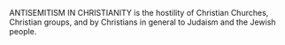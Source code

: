 ANTISEMITISM IN CHRISTIANITY is the hostility of Christian Churches, Christian groups, and by Christians in general to Judaism and the Jewish people.
